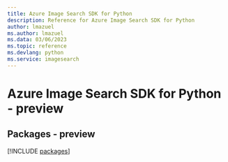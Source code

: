 ```yaml
---
title: Azure Image Search SDK for Python
description: Reference for Azure Image Search SDK for Python
author: lmazuel
ms.author: lmazuel
ms.data: 03/06/2023
ms.topic: reference
ms.devlang: python
ms.service: imagesearch
---
```

# Azure Image Search SDK for Python - preview
## Packages - preview
[!INCLUDE [packages](image-search-index.md)]